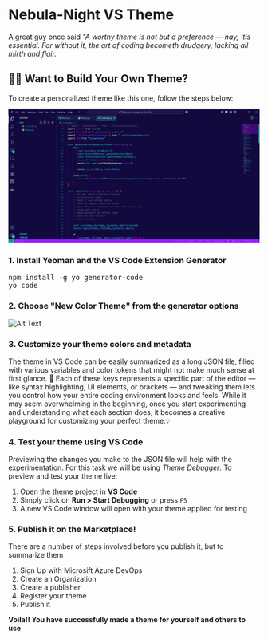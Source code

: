 # Nebula-Night VS Theme

A great guy once said *"A worthy theme is not but a preference — nay, ’tis essential. For without it, the art of coding becometh drudgery, lacking all mirth and flair.*

## 🧙‍♂️ Want to Build Your Own Theme?

To create a personalized theme like this one, follow the steps below:

![Alt Text](assets\image.png)

### 1. Install Yeoman and the VS Code Extension Generator
<pre>
npm install -g yo generator-code
yo code
</pre>
  
### 2. Choose "New Color Theme" from the generator options

![Alt Text](https://github.com/Jasskaran-Singh-Shangari/Nebula-Night-VS-Theme/blob/main/Theme-Explored%20page.png)

### 3. Customize your theme colors and metadata
The theme in VS Code can be easily summarized as a long JSON file, filled with various variables and color tokens that might not make much sense at first glance. 🎨
Each of these keys represents a specific part of the editor — like syntax highlighting, UI elements, or brackets — and tweaking them lets you control how your entire coding environment looks and feels.
While it may seem overwhelming in the beginning, once you start experimenting and understanding what each section does, it becomes a creative playground for customizing your perfect theme.💡

### 4. Test your theme using VS Code
Previewing the changes you make to the JSON file will help with the experimentation. For this task we will be using *Theme Debugger*.
To preview and test your theme live:

1. Open the theme project in **VS Code**
2. Simply click on **Run > Start Debugging** or press `F5`
3. A new VS Code window will open with your theme applied for testing

### 5. Publish it on the Marketplace!
There are a number of steps involved before you publish it, but to summarize them
1. Sign Up with Microsift Azure DevOps
2. Create an Organization
3. Create a publisher
4. Register your theme
5. Publish it

**Voila!! You have successfully made a theme for yourself and others to use**
